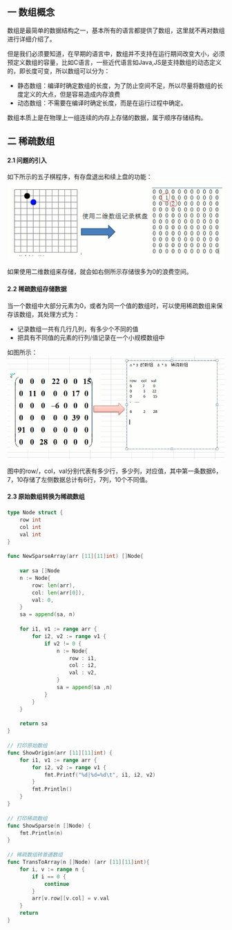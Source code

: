 ## 一 数组概念

数组是最简单的数据结构之一，基本所有的语言都提供了数组，这里就不再对数组进行详细介绍了。    

但是我们必须要知道，在早期的语言中，数组并不支持在运行期间改变大小，必须预定义数组的容量，比如C语言，一些近代语言如Java,JS是支持数组的动态定义的，即长度可变，所以数组可以分为：
- 静态数组：编译时确定数组的长度，为了防止空间不足，所以尽量将数组的长度定义的大点，但是容易造成内存浪费
- 动态数组：不需要在编译时确定长度，而是在运行过程中确定。

数组本质上是在物理上一组连续的内存上存储的数据，属于顺序存储结构。

## 二 稀疏数组

#### 2.1 问题的引入

如下所示的五子棋程序，有存盘退出和续上盘的功能：  
![](../../images/algorithm/sparsearry-1.png)

如果使用二维数组来存储，就会如右侧所示存储很多为0的浪费空间。  

#### 2.2 稀疏数组存储数据

当一个数组中大部分元素为0，或者为同一个值的数组时，可以使用稀疏数组来保存该数组，其处理方式为：
- 记录数组一共有几行几列，有多少个不同的值
- 把具有不同值的元素的行列/值记录在一个小规模数组中

如图所示：  
![](../../images/algorithm/sparsearry-2.png)

图中的row/，col，val分别代表有多少行，多少列，对应值，其中第一条数据6，7，10存储了左侧数据总计有6行，7列，10个不同值。  

#### 2.3 原始数组转换为稀疏数组

```go
type Node struct {
	row int
	col int
	val int
}

func NewSparseArray(arr [11][11]int) []Node{

	var sa []Node
	n := Node{
		row: len(arr),
		col: len(arr[0]),
		val: 0,
	}
	sa = append(sa, n)

	for i1, v1 := range arr {
        for i2, v2 := range v1 {
            if v2 != 0 {
                n := Node{
                    row : i1,
                    col : i2,
                    val : v2,
                }
                sa = append(sa ,n)
            }
        }
	}

	return sa
}

// 打印原始数组
func ShowOrigin(arr [11][11]int) {
	for i1, v1 := range arr {
        for i2, v2 := range v1 {
            fmt.Printf("%d|%d=%d\t", i1, i2, v2)
        }
        fmt.Println()
    }
}

// 打印稀疏数组
func ShowSparse(n []Node) {
	fmt.Println(n)
}

// 稀疏数组转普通数组
func TransToArray(n []Node) (arr [11][11]int){
    for i, v := range n {
        if i == 0 {
            continue
        }
        arr[v.row][v.col] = v.val
	}
	return
}
```
